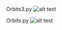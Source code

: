 Orbits3.py
![alt text](https://github.com/JonathanReardon/Stimulus-Visualisation/blob/master/Moving_Circles/Images/orbit_block.gif "orbits block")

Orbits.py
![alt text](https://github.com/JonathanReardon/Stimulus-Visualisation/blob/master/Moving_Circles/Images/red_orbits.gif "red orbits")


